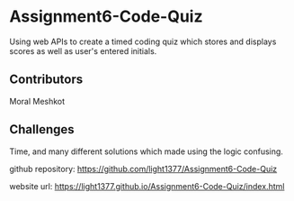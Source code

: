 # Assignment6-Code-Quiz
Using web APIs to create a timed coding quiz which stores and displays scores as well as user's entered initials.

## Contributors
Moral Meshkot

## Challenges
Time, and many different solutions which made using the logic confusing.

github repository:
https://github.com/light1377/Assignment6-Code-Quiz

website url:
https://light1377.github.io/Assignment6-Code-Quiz/index.html